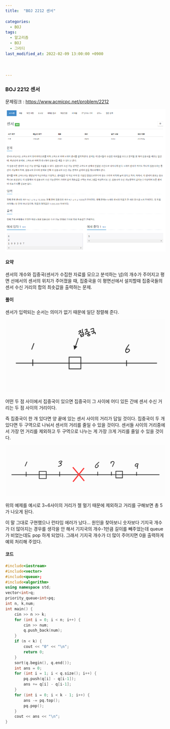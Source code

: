 ```yaml
---
title:  "BOJ 2212 센서"

categories:
  - BOJ
tags:
  - 알고리즘
  - BOJ
  - 그리디
last_modified_at: 2022-02-09 13:00:00 +0900



---
```


### BOJ 2212 센서

문제링크 : <https://www.acmicpc.net/problem/2212>

![BOJ_2212](/images/2022-02-09-BOJ2212/BOJ_2212.PNG)

#### 요약

센서의 개수와 집중국(센서가 수집한 자료를 모으고 분석하는 넘)의 개수가 주어지고 평면 선에서의 센서의 위치가 주어졌을 때, 집중국을 이 평면선에서 설치할때 집중국들의 센서 수신 거리의 합의 최솟값을 출력하는 문제.

#### 풀이

센서가 입력되는 순서는 의미가 없기 때문에 일단 정렬해 준다.

![BOJ_2212_1](/images/2022-02-09-BOJ2212/BOJ_2212_1.PNG)

어떤 두 점 사이에서 집중국이 있으면 집중국이 그 사이에 어디 있든 간에 센서 수신 거리는 두 점 사이의 거리이다. 

즉 집중국이 한 개 있다면 양 끝에 있는 센서 사이의 거리가 답일 것이다.
집중국이 두 개 있다면 두 구역으로 나눠서 센서의 거리를 줄일 수 있을 것이다. 센서들 사이의 거리중에서 가장 먼 거리를 제외하고 두 구역으로 나누는 게 가장 크게 거리를 줄일 수 있을 것이다.

![BOJ_2012_2](/images/2022-02-09-BOJ2212/BOJ_2012_2.PNG)

위의 예제를 예시로 3~6사이의 거리가 젤 멀기 때문에 제외하고 거리를 구해보면 총 5가 나오게 된다. 

이 말 그대로 구현했으나 런타임 에러가 났다... 원인을 찾아보니 숫자보다 기지국 개수가 더 많아지는 경우를 생각을 안 해서 기지국의 개수-1만큼 길이를 빼주었는데 queue가 비었는데도 pop 하게 되었다. 그래서 기지국 개수가 더 많이 주어지면 0을 출력하게 예외 처리해 주었다.

#### 코드

```c++
#include<iostream>
#include<vector>
#include<queue>;
#include<algorithm>
using namespace std;
vector<int>q;
priority_queue<int>pq;
int n, k,num;
int main() {
	cin >> n >> k;
	for (int i = 0; i < n; i++) {
		cin >> num;
		q.push_back(num);
	}
	if (n < k) {
		cout << "0" << "\n";
		return 0;
	}
	sort(q.begin(), q.end());
	int ans = 0;
	for (int i = 1; i < q.size(); i++) {
		pq.push(q[i] - q[i-1]);
		ans += q[i] - q[i-1];
	}
	for (int i = 0; i < k - 1; i++) {
		ans -= pq.top();
		pq.pop();
	}
	cout << ans << "\n";
}
```

